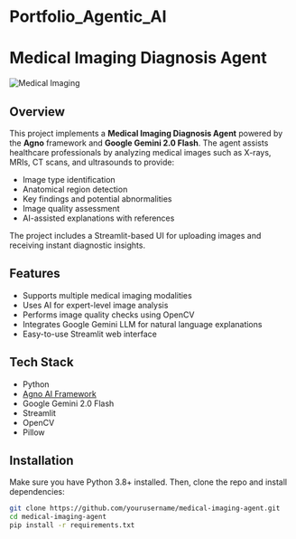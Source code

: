 # Portfolio_Agentic_AI
# Medical Imaging Diagnosis Agent

![Medical Imaging](https://your-image-link-or-gif-here.com)

## Overview

This project implements a **Medical Imaging Diagnosis Agent** powered by the **Agno** framework and **Google Gemini 2.0 Flash**. The agent assists healthcare professionals by analyzing medical images such as X-rays, MRIs, CT scans, and ultrasounds to provide:

- Image type identification  
- Anatomical region detection  
- Key findings and potential abnormalities  
- Image quality assessment  
- AI-assisted explanations with references  

The project includes a Streamlit-based UI for uploading images and receiving instant diagnostic insights.

## Features

- Supports multiple medical imaging modalities  
- Uses AI for expert-level image analysis  
- Performs image quality checks using OpenCV  
- Integrates Google Gemini LLM for natural language explanations  
- Easy-to-use Streamlit web interface  

## Tech Stack

- Python  
- [Agno AI Framework](https://github.com/n4ze3m/agno)  
- Google Gemini 2.0 Flash  
- Streamlit  
- OpenCV  
- Pillow  

## Installation

Make sure you have Python 3.8+ installed. Then, clone the repo and install dependencies:

```bash
git clone https://github.com/yourusername/medical-imaging-agent.git
cd medical-imaging-agent
pip install -r requirements.txt

